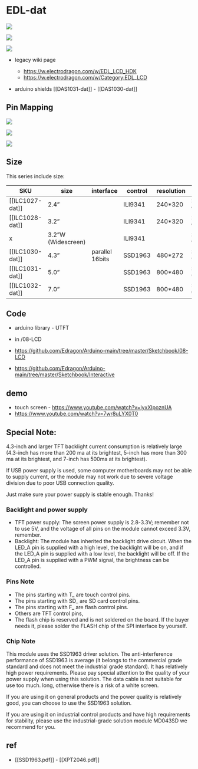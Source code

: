 # EDL-dat

![](2023-10-31-23-08-54.png)

![](2023-11-01-13-36-06.png)

![](2023-11-01-13-36-20.png)

- legacy wiki page

  - https://w.electrodragon.com/w/EDL_LCD_HDK
  - https://w.electrodragon.com/w/Category:EDL_LCD

- arduino shields [[DAS1031-dat]] - [[DAS1030-dat]]

## Pin Mapping

![](2023-10-31-22-56-05.png)

![](2023-10-31-22-56-47.png)

![](2023-10-31-22-57-48.png)

## Size

This series include size:

| SKU             | size               | interface       | control | resolution | addons                |
| --------------- | ------------------ | --------------- | ------- | ---------- | --------------------- |
| [[ILC1027-dat]] | 2.4”               |                 | ILI9341 | 240\*320   | SD_card + touchscreen |
| [[ILC1028-dat]] | 3.2”               |                 | ILI9341 | 240\*320   | SD_card + touchscreen |
| x               | 3.2”W (Widescreen) |                 | ILI9341 |            | SD_card + touchscreen |
| [[ILC1030-dat]] | 4.3”               | parallel 16bits | SSD1963 | 480\*272   | SD_card + touchscreen |
| [[ILC1031-dat]] | 5.0”               |                 | SSD1963 | 800\*480   | SD_card + touchscreen |
| [[ILC1032-dat]] | 7.0”               |                 | SSD1963 | 800\*480   | SD_card + touchscreen |

## Code

- arduino library - UTFT

- in /08-LCD
- https://github.com/Edragon/Arduino-main/tree/master/Sketchbook/08-LCD
- https://github.com/Edragon/Arduino-main/tree/master/Sketchbook/Interactive

## demo

- touch screen - https://www.youtube.com/watch?v=iyxXIpoznUA
- https://www.youtube.com/watch?v=7wr8uLYX0T0

## Special Note:

4.3-inch and larger TFT backlight current consumption is relatively large (4.3-inch has more than 200 ma at its brightest, 5-inch has more than 300 ma at its brightest, and 7-inch has 500ma at its brightest).

If USB power supply is used, some computer motherboards may not be able to supply current, or the module may not work due to severe voltage division due to poor USB connection quality.

Just make sure your power supply is stable enough. Thanks!

### Backlight and power supply

- TFT power supply: The screen power supply is 2.8-3.3V; remember not to use 5V, and the voltage of all pins on the module cannot exceed 3.3V, remember.
- Backlight: The module has inherited the backlight drive circuit. When the LED_A pin is supplied with a high level, the backlight will be on, and if the LED_A pin is supplied with a low level, the backlight will be off. If the LED_A pin is supplied with a PWM signal, the brightness can be controlled.

### Pins Note

- The pins starting with T\_ are touch control pins.
- The pins starting with SD\_ are SD card control pins.
- The pins starting with F\_ are flash control pins.
- Others are TFT control pins,
- The flash chip is reserved and is not soldered on the board. If the buyer needs it, please solder the FLASH chip of the SPI interface by yourself.

### Chip Note

This module uses the SSD1963 driver solution. The anti-interference performance of SSD1963 is average (it belongs to the commercial grade standard and does not meet the industrial grade standard). It has relatively high power requirements. Please pay special attention to the quality of your power supply when using this solution. The data cable is not suitable for use too much. long, otherwise there is a risk of a white screen.

If you are using it on general products and the power quality is relatively good, you can choose to use the SSD1963 solution.

If you are using it on industrial control products and have high requirements for stability, please use the industrial-grade solution module MD043SD we recommend for you.

## ref

- [[SSD1963.pdf]] - [[XPT2046.pdf]]
